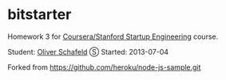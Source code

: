 bitstarter 
==========

Homework 3 for [Coursera/Stanford Startup Engineering][1] course.

Student: [Oliver Schafeld][2] Ⓢ 
Started: 2013-07-04

Forked from https://github.com/heroku/node-js-sample.git 

[1]: https://class.coursera.org/startup-001 
[2]: https://twitter.com/nexxos_de 
